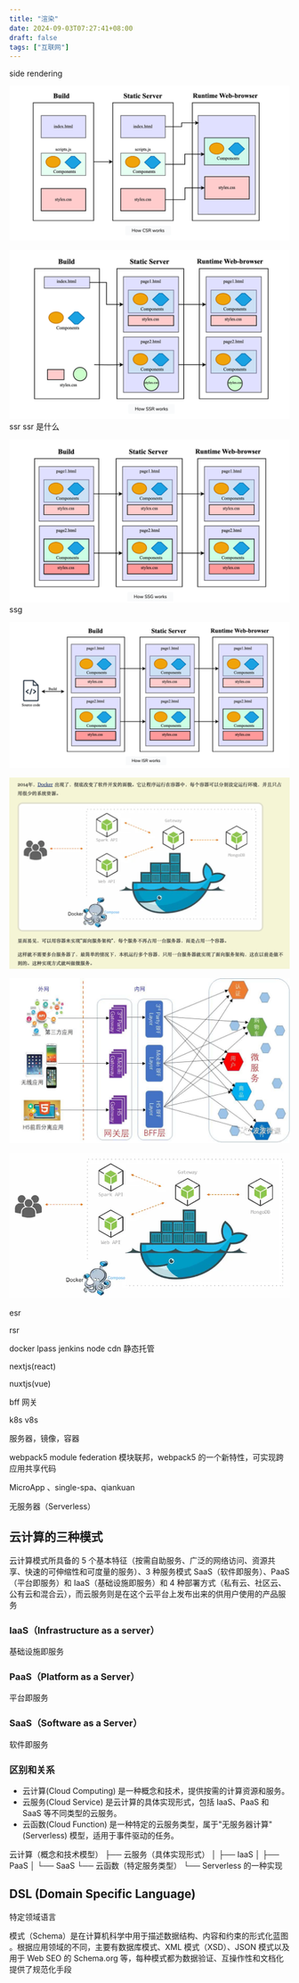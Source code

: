 ```yaml
---
title: "渲染"
date: 2024-09-03T07:27:41+08:00
draft: false
tags: ["互联网"]
---
```


side rendering

![csr](/assets/csr.png "csr")

![ssr](/assets/ssr.png "ssr") ssr
ssr 是什么

![ssg](/assets/ssg.png "ssg") ssg

![isr](/assets/isr.png "isr")

![微服务](/assets/微服务.png "微服务")

![bff](/assets/bff.png "bff")

![docker](/assets/docker.png "docker")

esr

rsr

docker
lpass
jenkins
node
cdn
静态托管

nextjs(react)

nuxtjs(vue)

bff
网关

k8s
v8s

服务器，镜像，容器

webpack5 module federation 模块联邦，webpack5 的一个新特性，可实现跨应用共享代码

MicroApp 、single-spa、qiankuan

无服务器（Serverless）

## 云计算的三种模式

云计算模式所具备的 5 个基本特征（按需自助服务、广泛的网络访问、资源共享、快速的可伸缩性和可度量的服务）、3 种服务模式 SaaS（软件即服务）、PaaS（平台即服务）和 IaaS（基础设施即服务）和 4 种部署方式（私有云、社区云、公有云和混合云），而云服务则是在这个云平台上发布出来的供用户使用的产品服务

### IaaS（Infrastructure as a server）

基础设施即服务

### PaaS（Platform as a Server）

平台即服务

### SaaS（Software as a Server）

软件即服务

### 区别和关系

- 云计算(Cloud Computing) 是一种概念和技术，提供按需的计算资源和服务。
- 云服务(Cloud Service) 是云计算的具体实现形式，包括 IaaS、PaaS 和 SaaS 等不同类型的云服务。
- 云函数(Cloud Function) 是一种特定的云服务类型，属于"无服务器计算"(Serverless) 模型，适用于事件驱动的任务。

云计算（概念和技术模型）
├── 云服务（具体实现形式）
│ ├── IaaS
│ ├── PaaS
│ └── SaaS
└── 云函数（特定服务类型）
└── Serverless 的一种实现

## DSL (Domain Specific Language)

特定领域语言

模式（Schema）是在计算机科学中用于描述数据结构、内容和约束的形式化蓝图
。根据应用领域的不同，主要有数据库模式、XML 模式（XSD）、JSON 模式以及用于 Web SEO 的 Schema.org 等，每种模式都为数据验证、互操作性和文档化提供了规范化手段
